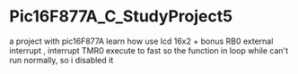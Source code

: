 # Pic16F877A_C_StudyProject5
a project with pic16F877A learn how use lcd 16x2 + bonus RB0 external interrupt
, interrupt TMR0 execute to fast so the function in loop while can't run normally, so i disabled it
